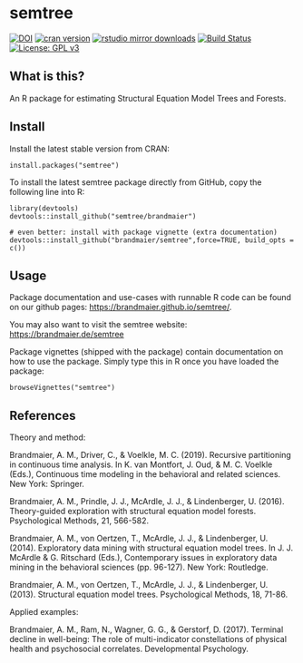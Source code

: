 semtree
=======

[![DOI](http://zenodo.org/badge/76649538.svg)](https://zenodo.org/badge/latestdoi/76649538)
[![cran
version](http://www.r-pkg.org/badges/version/semtree)](https://cran.r-project.org/package=semtree)
[![rstudio mirror
downloads](http://cranlogs.r-pkg.org/badges/semtree)](https://github.com/r-hub/cranlogs.app)
[![Build
Status](https://travis-ci.com/brandmaier/semtree.svg?branch=master)](https://travis-ci.com/brandmaier/semtree)
[![License: GPL
v3](https://img.shields.io/badge/License-GPLv3-blue.svg)](https://www.gnu.org/licenses/gpl-3.0)

What is this?
-------------

An R package for estimating Structural Equation Model Trees and Forests.

Install
-------

Install the latest stable version from CRAN:

    install.packages("semtree")

To install the latest semtree package directly from GitHub, copy the
following line into R:

    library(devtools)
    devtools::install_github("semtree/brandmaier")

    # even better: install with package vignette (extra documentation)
    devtools::install_github("brandmaier/semtree",force=TRUE, build_opts = c())

Usage
-----

Package documentation and use-cases with runnable R code can be found on
our github pages: <https://brandmaier.github.io/semtree/>.

You may also want to visit the semtree website:
<https://brandmaier.de/semtree>

Package vignettes (shipped with the package) contain documentation on
how to use the package. Simply type this in R once you have loaded the
package:

    browseVignettes("semtree")

References
----------

Theory and method:

Brandmaier, A. M., Driver, C., & Voelkle, M. C. (2019). Recursive
partitioning in continuous time analysis. In K. van Montfort, J. Oud, &
M. C. Voelkle (Eds.), Continuous time modeling in the behavioral and
related sciences. New York: Springer.

Brandmaier, A. M., Prindle, J. J., McArdle, J. J., & Lindenberger, U.
(2016). Theory-guided exploration with structural equation model
forests. Psychological Methods, 21, 566-582.

Brandmaier, A. M., von Oertzen, T., McArdle, J. J., & Lindenberger, U.
(2014). Exploratory data mining with structural equation model trees. In
J. J. McArdle & G. Ritschard (Eds.), Contemporary issues in exploratory
data mining in the behavioral sciences (pp. 96-127). New York:
Routledge.

Brandmaier, A. M., von Oertzen, T., McArdle, J. J., & Lindenberger, U.
(2013). Structural equation model trees. Psychological Methods, 18,
71-86.

Applied examples:

Brandmaier, A. M., Ram, N., Wagner, G. G., & Gerstorf, D. (2017).
Terminal decline in well-being: The role of multi-indicator
constellations of physical health and psychosocial correlates.
Developmental Psychology.
